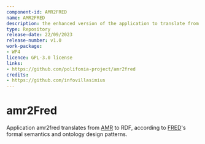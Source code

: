 ```yaml
---
component-id: AMR2FRED
name: AMR2FRED
description: the enhanced version of the application to translate from AMR to RDF according to the syntax of FRED (http://wit.istc.cnr.it/stlab-tools/fred/).
type: Repository
release-date: 22/09/2023
release-number: v1.0
work-package: 
- WP4
licence: GPL-3.0 license
links:
- https://github.com/polifonia-project/amr2fred
credits:
- https://github.com/infovillasimius
---
```


# amr2Fred

Application amr2fred translates from [AMR](https://amr.isi.edu/) to RDF, according to [FRED](http://wit.istc.cnr.it/stlab-tools/fred/)'s formal semantics and ontology design patterns.

